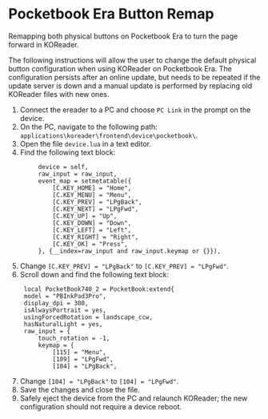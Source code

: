 # Pocketbook Era Button Remap
Remapping both physical buttons on Pocketbook Era to turn the page forward in KOReader.

The following instructions will allow the user to change the default physical button configuration when using KOReader on Pocketbook Era. The configuration persists after an online update, but needs to be repeated if the update server is down and a manual update is performed by replacing old KOReader files with new ones.

1. Connect the ereader to a PC and choose `PC Link` in the prompt on the device.
2. On the PC, navigate to the following path: `applications\koreader\frontend\device\pocketbook\`.
3. Open the file `device.lua` in a text editor.
4. Find the following text block:
   ```self.input = require("device/input"):new{
        device = self,
        raw_input = raw_input,
        event_map = setmetatable({
            [C.KEY_HOME] = "Home",
            [C.KEY_MENU] = "Menu",
            [C.KEY_PREV] = "LPgBack",
            [C.KEY_NEXT] = "LPgFwd",
            [C.KEY_UP] = "Up",
            [C.KEY_DOWN] = "Down",
            [C.KEY_LEFT] = "Left",
            [C.KEY_RIGHT] = "Right",
            [C.KEY_OK] = "Press",
        }, {__index=raw_input and raw_input.keymap or {}}),
5. Change `[C.KEY_PREV] = "LPgBack"` to `[C.KEY_PREV] = "LPgFwd"`.
6. Scroll down and find the following text block:
   ```-- PocketBook InkPad 3 Pro (740_2)
    local PocketBook740_2 = PocketBook:extend{
    model = "PBInkPad3Pro",
    display_dpi = 300,
    isAlwaysPortrait = yes,
    usingForcedRotation = landscape_ccw,
    hasNaturalLight = yes,
    raw_input = {
        touch_rotation = -1,
        keymap = {
            [115] = "Menu",
            [109] = "LPgFwd",
            [104] = "LPgBack",         
7. Change `[104] = "LPgBack"` to `[104] = "LPgFwd"`.
8. Save the changes and close the file.
9. Safely eject the device from the PC and relaunch KOReader; the new configuration should not require a device reboot.
